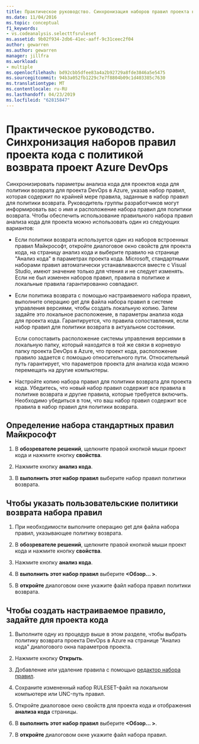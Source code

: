 ```yaml
---
title: Практическое руководство. Синхронизация наборов правил проекта кода с политикой возврата командного проекта
ms.date: 11/04/2016
ms.topic: conceptual
f1_keywords:
- vs.codeanalysis.selecttfsruleset
ms.assetid: 9b02f934-2db6-41ec-aaff-9c31ceec2f04
author: gewarren
ms.author: gewarren
manager: jillfra
ms.workload:
- multiple
ms.openlocfilehash: bd92cbb5dfee83a4a2b92729a8fde3846a5e5475
ms.sourcegitcommit: 94b3a052fb1229c7e7f8804b09c1d403385c7630
ms.translationtype: MT
ms.contentlocale: ru-RU
ms.lasthandoff: 04/23/2019
ms.locfileid: "62815847"
---
```

# <a name="how-to-synchronize-code-project-rule-sets-with-an-azure-devops-project-check-in-policy"></a>Практическое руководство. Синхронизация наборов правил проекта кода с политикой возврата проект Azure DevOps

Синхронизировать параметры анализа кода для проектов кода для политики возврата для проекта DevOps в Azure, указав набор правил, которая содержит по крайней мере правила, заданные в набор правил для политики возврата. Руководитель группы разработчиков могут информировать вас о имя и расположение набора правил для политики возврата. Чтобы обеспечить использование правильного набора правил анализа кода для проекта можно использовать один из следующих вариантов:

- Если политики возврата используется один из наборов встроенных правил Майкрософт, откройте диалоговое окно свойств для проекта кода, на страницу анализ кода и выберите правило на странице "Анализ кода" в параметрах проекта кода. Microsoft, стандартными наборами правил автоматически устанавливаются вместе с Visual Studio, имеют значение только для чтения и не следует изменять. Если не был изменен наборов правил, правила в политике и локальные правила гарантированно совпадают.

- Если политика возврата с помощью настраиваемого набора правил, выполните операцию get для файла набора правил в системе управления версиями, чтобы создать локальную копию. Затем задайте это локальное расположение, в параметры анализа кода для проекта кода. Гарантируется, что правила сопоставления, если набор правил для политики возврата в актуальном состоянии.

     Если сопоставить расположение системы управления версиями в локальную папку, который находится в той же связи в корневую папку проекта DevOps в Azure, что проект кода, расположение правило задается с помощью относительного пути. Относительный путь гарантирует, что параметров проекта для анализа кода можно перемещать на другие компьютеры.

- Настройте копию набора правил для политики возврата для проекта кода. Убедитесь, что новый набор правил содержит все правила в политике возврата и другие правила, которые требуется включить. Необходимо убедиться в том, что ваш набор правил содержит все правила в набор правил для политики возврата.

## <a name="to-specify-a-microsoft-standard-rule-set"></a>Определение набора стандартных правил Майкрософт

1. В **обозревателе решений**, щелкните правой кнопкой мыши проект кода и нажмите кнопку **свойства**.

2. Нажмите кнопку **анализ кода**.

3. В **выполнить этот набор правил** выберите набор правил политики возврата.

## <a name="to-specify-a-custom-check-in-policy-rule-set"></a>Чтобы указать пользовательские политики возврата набора правил

1. При необходимости выполните операцию get для файла набора правил, указывающее политику возврата.

2. В **обозревателе решений**, щелкните правой кнопкой мыши проект кода и нажмите кнопку **свойства**.

3. Нажмите кнопку **анализ кода**.

4. В **выполнить этот набор правил** выберите  **\<Обзор... >**.

5. В **откройте** диалоговом окне укажите файл набора правил политики возврата.

## <a name="to-create-a-custom-rule-set-for-a-code-project"></a>Чтобы создать настраиваемое правило, задайте для проекта кода

1. Выполните одну из процедур выше в этом разделе, чтобы выбрать политику возврата проекта DevOps в Azure на странице "Анализ кода" диалогового окна параметров проекта.

2. Нажмите кнопку **Открыть**.

3. Добавление или удаление правила с помощью [редактор набора правил](../code-quality/working-in-the-code-analysis-rule-set-editor.md).

4. Сохраните измененный набор RULESET-файл на локальном компьютере или UNC-путь правил.

5. Откройте диалоговое окно свойств для проекта кода и отображения **анализа кода** страницы.

6. В **выполнить этот набор правил** выберите  **\<Обзор... >**.

7. В **откройте** диалоговом окне укажите файл набора правил.